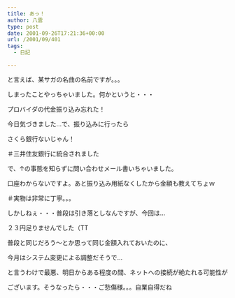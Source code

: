 ```yaml
---
title: あっ！
author: 八雲
type: post
date: 2001-09-26T17:21:36+00:00
url: /2001/09/401
tags:
  - 日記

---
```

と言えば、某サガの名曲の名前ですが。。。
  
しまったことやっちゃいました。何かというと・・・

プロバイダの代金振り込み忘れた！

今日気づきました…で、振り込みに行ったら
  
さくら銀行ないじゃん！
  
＃三井住友銀行に統合されました
  
で、↑の事態を知らずに問い合わせメール書いちゃいました。
  
口座わからないですよ。あと振り込み用紙なくしたから金額も教えてちょｗ
  
＃実物は非常に丁寧。。。

しかしねぇ・・・普段は引き落としなんですが、今回は…

２３円足りませんでした（TT

普段と同じだろう～とか思って同じ金額入れておいたのに、
  
今月はシステム変更による調整だそうで…
  
と言うわけで最悪、明日からある程度の間、ネットへの接続が絶たれる可能性が
  
ございます。そうなったら・・・ご愁傷様。。。自業自得だね
